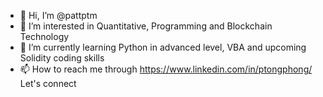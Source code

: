 - 👋 Hi, I’m @pattptm
- 👀 I’m interested in Quantitative, Programming and Blockchain Technology
- 🌱 I’m currently learning Python in advanced level, VBA and upcoming Solidity coding skills
- 📫 How to reach me through https://www.linkedin.com/in/ptongphong/ Let's connect

<!---
pattptm/pattptm is a ✨ special ✨ repository because its `README.md` (this file) appears on your GitHub profile.
You can click the Preview link to take a look at your changes.
--->
